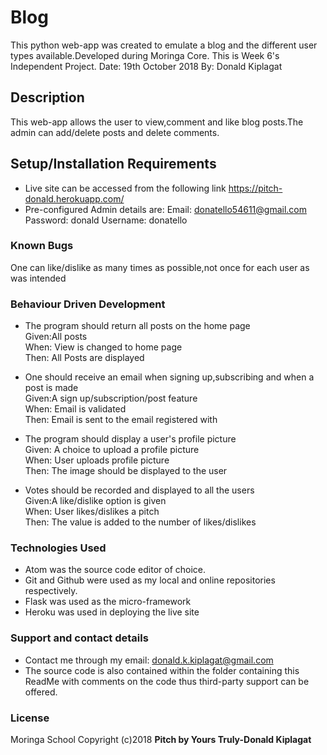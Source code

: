 # Blog

This python web-app was created to emulate a blog and the different user types available.Developed during Moringa Core. This is Week 6's Independent Project.
Date: 19th October 2018
By: Donald Kiplagat

## Description
This web-app allows the user to view,comment and like blog posts.The admin can add/delete posts and delete comments.

## Setup/Installation Requirements
* Live site can be accessed from the following link https://pitch-donald.herokuapp.com/
* Pre-configured Admin details are:
Email: donatello54611@gmail.com
Password: donald
Username: donatello


### Known Bugs
One can like/dislike as many times as possible,not once for each user as was intended

### Behaviour Driven Development
* The program should return all posts on the home page<br>
Given:All posts<br>
When: View is changed to home page<br>
Then: All Posts are displayed<br>

* One should receive an email when signing up,subscribing and when a post is made<br>
Given:A sign up/subscription/post feature<br>
When: Email is validated <br>
Then: Email is sent to the email registered with<br>

* The program should display a user's profile picture<br>
Given: A choice to upload a profile picture<br>
When: User uploads profile picture<br>
Then: The image should be displayed to the user<br>

* Votes should be recorded and displayed to all the users<br>
Given:A like/dislike option is given<br>
When: User likes/dislikes a pitch <br>
Then: The value is added to the number of likes/dislikes<br>


### Technologies Used
* Atom was the source code editor of choice.
* Git and Github were used as my local and online repositories respectively.
* Flask was used as the micro-framework
* Heroku was used in deploying the live site


### Support and contact details
* Contact me through my email: donald.k.kiplagat@gmail.com
* The source code is also contained within the folder containing this ReadMe with comments on the code thus third-party support can be offered.

### License
Moringa School
Copyright (c)2018 **Pitch by Yours Truly-Donald Kiplagat**

